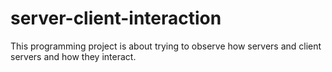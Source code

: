 # server-client-interaction
This programming project is about trying to observe how servers and client servers and how they interact. 
